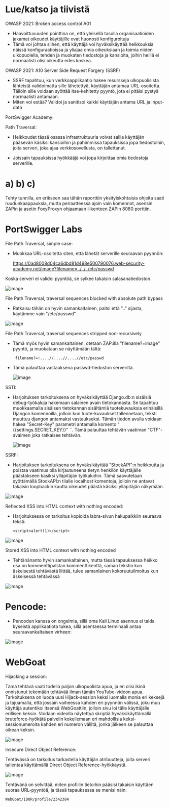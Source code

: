 # Lue/katso ja tiivistä

OWASP 2021: Broken access control A01
  - Haavoittuvuuden pointtina on, että yleisellä tasolla organisaatioiden jakamat oikeudet käyttäjille ovat huonosti konfiguroituja
  - Tämä voi johtaa siihen, että käyttäjä voi hyväksikäyttää heikkouksia näissä konfiguraatioissa ja yliajaa omia oikeuksiaan ja toimia niiden ulkopuolella, tehden ja muokaten tiedostoja ja kansioita, joihin heillä ei normaalisti olisi oikeutta edes koskea.

OWASP 2021: A10 Server Side Request Forgery (SSRF)
  - SSRF tapahtuu, kun verkkoapplikaatio hakee resursseja ulkopuolisista lähteistä validoimatta sille lähetettyä, käyttäjän antamaa URL-osoitetta. Tällöin sille voidaan syöttää itse-kehitetty pyyntö, jota ei pitäisi pystyä normaalisti antamaan.
 - Miten voi estää? Validoi ja sanitisoi kaikki käyttäjän antama URL ja input-data

  PortSwigger Academy:

Path Traversal:
  - Heikkoudet tässä osassa infrastruktuuria voivat sallia käyttäjän pääsevän käsiksi kansioihin ja pahimmissa tapauksissa jopa tiedostoihin, joita serveri, joka ajaa verkkosovellusta, on tallettanut.

  - Joissain tapauksissa hyökkääjä voi jopa kirjoittaa omia tiedostoja serverille.



# a) b) c)

  Tehty tunnilla, en erikseen saa tähän raporttiin yksityiskohtaisia ohjeita saati ruudunkaappauksia, mutta periaatteessa ajoin vain komennot, asensin ZAPin ja asetin FoxyProxyn ohjaamaan liikenteen ZAPin 8080 porttiin.

# PortSwigger Labs

File Path Traversal, simple case:

  - Muokkaa URL-osoitetta siten, että lähetät serverille seuraavan pyynnön:

    https://0ad8008d04ca6dbd81d498e500790076.web-security-academy.net/image?filename=../../../etc/passwd

Koska serveri ei validoi pyyntöä, se sylkee takaisin salasanatiedoston.

![image](https://github.com/konetoivonen/laksyt/assets/164856618/4301a8e1-b83e-49d9-ae58-a41e5266816e)


File Path Traversal, traversal sequences blocked with absolute path bypass

- Ratkaisu tähän on hyvin samankaltainen, paitsi että ".." sijasta, käytämme vain "/etc/passwd"

![image](https://github.com/konetoivonen/laksyt/assets/164856618/c849865b-b1dc-4bac-8e4e-a46ebfbd509e)

  
File Path Traversal, traversal sequences stripped non-recursively

 - Tämä myös hyvin samankaltainen, otetaan ZAP:illa "filename?=image" pyyntö, ja muokataan se näyttämään tältä:
  
        filename?=!....//....//....//etc/passwd

 - Tämä palauttaa vastauksena passwd-tiedoston serveriltä.
  
    ![image](https://github.com/konetoivonen/laksyt/assets/164856618/991e2f85-e837-4b08-84ac-e69899e6d22b)


SSTI:

 - Harjoituksen tarkoituksena on hyväksikäyttää Django.db:n sisäisiä debug-työkaluja hakemaan salainen avain tietokannasta. Se tapahtuu muokkaamalla sisäisen tietokannan sisältämiä tuotekuvauksia erinäisillä Djangon komennoilla, jolloin kun tuote-kuvaukset tallennetaan, teksti muuttuu djangon antamaksi vastaukseksi. Tämän tiedon avulla voidaan hakea "Secret-Key" parametri antamalla komento "{{settings.SECRET_KEY}}" ¨. Tämä palauttaa tehtävän vaatiman "CTF"-avaimen joka ratkaisee tehtävän.

   ![image](https://github.com/konetoivonen/laksyt/assets/164856618/64d35b5a-622b-4b43-866f-782e63a588a8)

SSRF:

 - Harjoituksen tarkoituksena on hyväksikäyttää "StockAPI":n heikkoutta ja poistaa vaatimus olla kirjautuneena tietyn henkilön käyttäjälle päästäkseen käsiksi ylläpitäjän työkaluihin. Tämä saavutetaan syöttämällä StockAPI:n tilalle localhost komentoja, jolloin ne antavat takaisin loopbackin kautta oikeudet päästä käsiksi ylläpitäjän näkymään.

![image](https://github.com/konetoivonen/laksyt/assets/164856618/106d14f8-d393-4ad9-aab9-3e55815499c0)

Reflected XSS into HTML context with nothing encoded:

 - Harjoituksessa on tarkoitus kopioida labra-sivun hakupalkkiin seuraava teksti:

       <script>alert(1)</script>

![image](https://github.com/konetoivonen/laksyt/assets/164856618/cc6b9cbe-517d-4531-bd60-a97b1e0118ff)


Stored XSS into HTML context with nothing encoded

- Tehtänänanto hyvin samankaltainen, mutta tässä tapauksessa heikko osa on kommenttipalstan kommenttikenttä, saman tekstin kun äskeisestä tehtävästä liittää, tulee samanlainen kokoruutuilmoitus kun äskeisessä tehtävässä

![image](https://github.com/konetoivonen/laksyt/assets/164856618/c2005836-9d0d-424b-9aca-fa0fc01310b8)


# Pencode:

- Pencoden kanssa on ongelmia, sillä oma Kali Linux asennus ei taida kyseistä applikaatiota tukea, sillä asentaessa terminaali antaa seuraavankaltaisen virheen:

![image](https://github.com/konetoivonen/laksyt/assets/164856618/f98d682a-4425-4b4b-bbf5-ebce5fbd4016)


# WebGoat

Hijacking a session:

Tämä tehtävä vaati todella paljon ulkopuolista apua, ja en olisi ikinä onnistunut tekemään tehtävää ilman [tämän](https://www.youtube.com/watch?v=YO8rsCMVUyY) YouTube-videon apua. Tarkoituksena on luoda uusi Hijack-session keksi luomalla monia eri keksejä ja tajuamalla, että jossain vaiheessa kahden eri pyynnön välissä, joku muu käyttäjä autentikoi itsensä WebGoattiin, jolloin sivu loi tälle käyttäjälle erillisen keksin. Voidaan videolla näytettyä skriptiä hyväksikäyttämällä bruteforce-hyökätä palvelin kokeilemaan eri mahdollisia keksi-sessionumeroita kahden eri numeron väliltä, jonka jälkeen se palauttaa oikean keksin.

![image](https://github.com/konetoivonen/laksyt/assets/164856618/42965ee2-cadc-4240-a3d0-b50b6bbcf6ed)



Insecure Direct Object Reference:

Tehtävässä on tarkoitus tarkastella käyttäjän atribuutteja, joita serveri tallentaa käyttämällä Direct Object Reference-hyökkäystä.

![image](https://github.com/konetoivonen/laksyt/assets/164856618/82e4a787-7238-40d2-b6c9-92706a0fae66)

Tehtävänä on selvittää, miten profiilin tietoihin pääsisi takaisin käyttäen suoraa URL-pyyntöä, ja tässä tapauksessa se menisi näin:

    WebGoat/IDOR/profile/2342384



  

